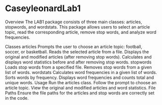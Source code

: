 # CaseyleonardLab1
Overview
The LAB1 package consists of three main classes: articles, stopwords, and wordstats. This package allows users to select an article topic, read the corresponding article, remove stop words, and analyze word frequencies.

Classes
articles
Prompts the user to choose an article topic: football, soccer, or basketball.
Reads the selected article from a file.
Displays the original and modified articles (after removing stop words).
Calculates and displays word statistics before and after removing stop words.
stopwords
Loads stop words from a specified file.
Removes stop words from a given list of words.
wordstats
Calculates word frequencies in a given list of words.
Sorts words by frequency.
Displays word frequencies and counts total and unique words.
Usage
Run the articles class.
Follow the prompt to choose an article topic.
View the original and modified articles and word statistics.
File Paths
Ensure the file paths for the articles and stop words are correctly set in the code.
